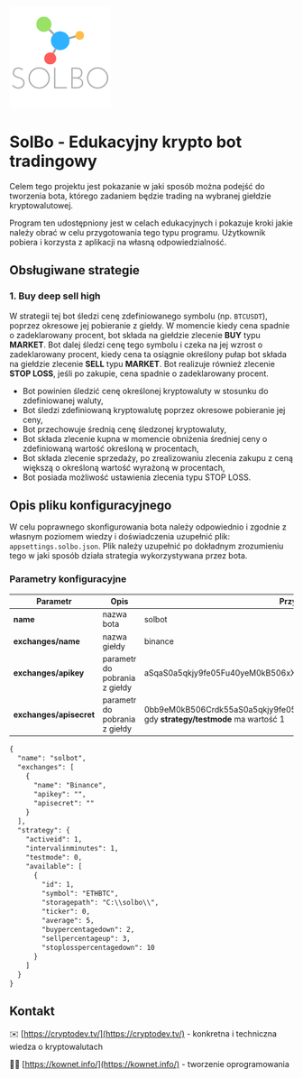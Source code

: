 ![SolBo Logo](Docs/images/solbo_logo_small.png)
# SolBo - Edukacyjny krypto bot tradingowy

Celem tego projektu jest pokazanie w jaki sposób można podejść do tworzenia bota, którego zadaniem będzie trading na wybranej giełdzie kryptowalutowej.

Program ten udostępniony jest w celach edukacyjnych i pokazuje kroki jakie należy obrać w celu przygotowania tego typu programu. Użytkownik pobiera i korzysta z aplikacji na własną odpowiedzialność. 

## Obsługiwane strategie

### 1. Buy deep sell high

W strategii tej bot śledzi cenę zdefiniowanego symbolu (np. `BTCUSDT`), poprzez okresowe jej pobieranie z giełdy. W momencie kiedy cena spadnie o zadeklarowany procent, bot składa na giełdzie zlecenie **BUY** typu **MARKET**. Bot dalej śledzi cenę tego symbolu i czeka na jej wzrost o zadeklarowany procent, kiedy cena ta osiągnie określony pułap bot składa na giełdzie zlecenie **SELL** typu **MARKET**. Bot realizuje również zlecenie **STOP LOSS**, jeśli po zakupie, cena spadnie o zadeklarowany procent.

- Bot powinien śledzić cenę określonej kryptowaluty w stosunku do zdefiniowanej waluty,
- Bot śledzi zdefiniowaną kryptowalutę poprzez okresowe pobieranie jej ceny,
- Bot przechowuje średnią cenę śledzonej kryptowaluty,
- Bot składa zlecenie kupna w momencie obniżenia średniej ceny o zdefiniowaną wartość określoną w procentach,
- Bot składa zlecenie sprzedaży, po zrealizowaniu zlecenia zakupu z ceną większą o określoną wartość wyrażoną w procentach,
- Bot posiada możliwość ustawienia zlecenia typu STOP LOSS.

## Opis pliku konfiguracyjnego

W celu poprawnego skonfigurowania bota należy odpowiednio i zgodnie z własnym poziomem wiedzy i doświadczenia uzupełnić plik: `appsettings.solbo.json`. Plik należy uzupełnić po dokładnym zrozumieniu tego w jaki sposób działa strategia wykorzystywana przez bota.

### Parametry konfiguracyjne

Parametr 	| Opis 	| Przykładowa wartość 	| Typ
------------|-------|-----------------------|-----
**name**	|nazwa bota|solbot|opcjonalne
**exchanges/name**|nazwa giełdy|binance|opcjonalne
**exchanges/apikey**|parametr do pobrania z giełdy|aSqaS0a5qkjy9fe05Fu40yeM0kB506xXWAZ70bb9Crdk55fEzBN99hA7uLUqs01J|opcjonalny gdy **strategy/testmode** ma wartość 1
**exchanges/apisecret**|parametr do pobrania z giełdy|0bb9eM0kB506Crdk55aS0a5qkjy9fe05fEzBN99hA7uLUqs01JaSqFu40yxXWAZ7\opcjonalny gdy **strategy/testmode** ma wartość 1

```
{
  "name": "solbot",
  "exchanges": [
    {
      "name": "Binance",
      "apikey": "",
      "apisecret": ""
    }
  ],
  "strategy": {
    "activeid": 1,
    "intervalinminutes": 1,
    "testmode": 0,
    "available": [
      {
        "id": 1,
        "symbol": "ETHBTC",
        "storagepath": "C:\\solbo\\",
        "ticker": 0,
        "average": 5,
        "buypercentagedown": 2,
        "sellpercentageup": 3,
        "stoplosspercentagedown": 10
      }
    ]
  }
}
```

## Kontakt

✉️ [https://cryptodev.tv/](https://cryptodev.tv/) - konkretna i techniczna wiedza o kryptowalutach

👨‍💻 [https://kownet.info/](https://kownet.info/) - tworzenie oprogramowania